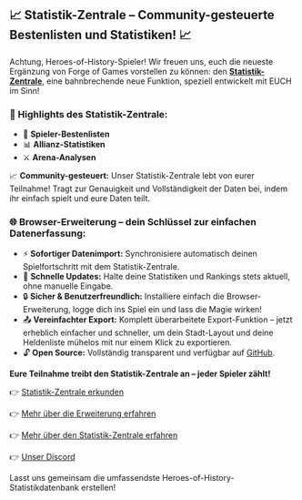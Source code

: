 ## 📈 Statistik-Zentrale – Community-gesteuerte Bestenlisten und Statistiken! 📈

Achtung, Heroes-of-History-Spieler! Wir freuen uns, euch die neueste Ergänzung von Forge of Games vorstellen zu können: den **[Statistik-Zentrale](https://forgeofgames.com/stats-hub)**, eine bahnbrechende neue Funktion, speziell entwickelt mit EUCH im Sinn!

### 🌟 Highlights des Statistik-Zentrale:
- 🥇 **Spieler-Bestenlisten**
- 📊 **Allianz-Statistiken**
- ⚔️ **Arena-Analysen**

📈 **Community-gesteuert:** Unser Statistik-Zentrale lebt von eurer Teilnahme! Tragt zur Genauigkeit und Vollständigkeit der Daten bei, indem ihr einfach spielt und eure Daten teilt.

### 🌐 **Browser-Erweiterung – dein Schlüssel zur einfachen Datenerfassung:**
- ⚡ **Sofortiger Datenimport:** Synchronisiere automatisch deinen Spielfortschritt mit dem Statistik-Zentrale.
- 🔄 **Schnelle Updates:** Halte deine Statistiken und Rankings stets aktuell, ohne manuelle Eingabe.
- 🔒 **Sicher & Benutzerfreundlich:** Installiere einfach die Browser-Erweiterung, logge dich ins Spiel ein und lass die Magie wirken!
- 📤 **Vereinfachter Export:** Komplett überarbeitete Export-Funktion – jetzt erheblich einfacher und schneller, um dein Stadt-Layout und deine Heldenliste mühelos mit nur einem Klick zu exportieren.
- 🔓 **Open Source:** Vollständig transparent und verfügbar auf [GitHub](https://github.com/IngweLand/hoh-helper).

**Eure Teilnahme treibt den Statistik-Zentrale an – jeder Spieler zählt!**

👉 [Statistik-Zentrale erkunden](https://forgeofgames.com/stats-hub)

👉 [Mehr über die Erweiterung erfahren](https://forgeofgames.com/help/browser-extension)

👉 [Mehr über den Statistik-Zentrale erfahren](https://forgeofgames.com/help/stats-hub)

👉 [Unser Discord](https://discord.gg/4vFeeh7CZn)

Lasst uns gemeinsam die umfassendste Heroes-of-History-Statistikdatenbank erstellen!